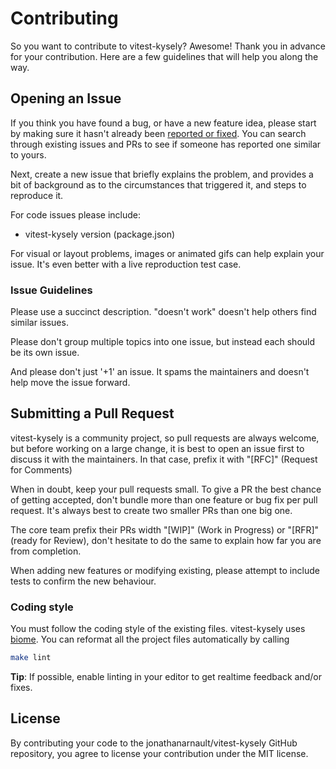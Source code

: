 # Contributing

So you want to contribute to vitest-kysely? Awesome! Thank you in advance for your contribution. Here are a few guidelines that will help you along the way.

## Opening an Issue

If you think you have found a bug, or have a new feature idea, please start by making sure it hasn't already been [reported or fixed](https://github.com/jonathanarnault/vitest-kysely/issues?q=is%3Aissue%20state%3Aclosed). You can search through existing issues and PRs to see if someone has reported one similar to yours.

Next, create a new issue that briefly explains the problem, and provides a bit of background as to the circumstances that triggered it, and steps to reproduce it.

For code issues please include:

- vitest-kysely version (package.json)

For visual or layout problems, images or animated gifs can help explain your issue.
It's even better with a live reproduction test case.

### Issue Guidelines

Please use a succinct description. "doesn't work" doesn't help others find similar issues.

Please don't group multiple topics into one issue, but instead each should be its own issue.

And please don't just '+1' an issue. It spams the maintainers and doesn't help move the issue forward.

## Submitting a Pull Request

vitest-kysely is a community project, so pull requests are always welcome, but before working on a large change, it is best to open an issue first to discuss it with the maintainers. In that case, prefix it with "[RFC]" (Request for Comments)

When in doubt, keep your pull requests small. To give a PR the best chance of getting accepted, don't bundle more than one feature or bug fix per pull request. It's always best to create two smaller PRs than one big one.

The core team prefix their PRs width "[WIP]" (Work in Progress) or "[RFR]" (ready for Review), don't hesitate to do the same to explain how far you are from completion.

When adding new features or modifying existing, please attempt to include tests to confirm the new behaviour.

### Coding style

You must follow the coding style of the existing files. vitest-kysely uses [biome](https://biomejs.dev/). You can reformat all the project files automatically by calling

```sh
make lint
```

**Tip**: If possible, enable linting in your editor to get realtime feedback and/or fixes.

## License

By contributing your code to the jonathanarnault/vitest-kysely GitHub repository, you agree to license your contribution under the MIT license.

